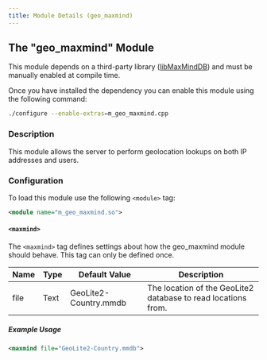 ```yaml
---
title: Module Details (geo_maxmind)
---
```


## The "geo_maxmind" Module

<div class="alert alert-info" role="alert" markdown="1">

This module depends on a third-party library ([libMaxMindDB](https://maxmind.github.io/libmaxminddb/)) and must be manually enabled at compile time.

Once you have installed the dependency you can enable this module using the following command:

```sh
./configure --enable-extras=m_geo_maxmind.cpp
```

</div>

### Description

This module allows the server to perform geolocation lookups on both IP addresses and users.

### Configuration

To load this module use the following `<module>` tag:

```xml
<module name="m_geo_maxmind.so">
```

#### `<maxmind>`

The `<maxmind>` tag defines settings about how the geo_maxmind module should behave. This tag can only be defined once.

Name | Type | Default Value         | Description
---- | ---- | --------------------- | -----------
file | Text | GeoLite2-Country.mmdb | The location of the GeoLite2 database to read locations from.

##### Example Usage

```xml
<maxmind file="GeoLite2-Country.mmdb">
```
